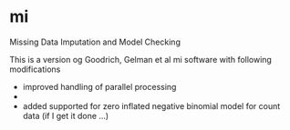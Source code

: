 # mi
Missing Data Imputation and Model Checking

This is a version og Goodrich, Gelman et al mi software with following modifications
- improved handling of parallel processing
- 
- added supported for zero inflated negative binomial model for count data (if I get it done ...)
